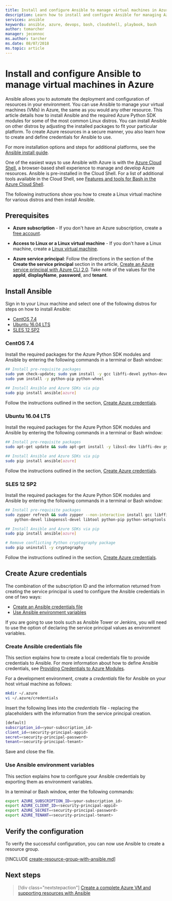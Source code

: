 ```yaml
---
title: Install and configure Ansible to manage virtual machines in Azure
description: Learn how to install and configure Ansible for managing Azure resources on Ubuntu, CentOS, and SLES
services: ansible
keywords: ansible, azure, devops, bash, cloudshell, playbook, bash
author: tomarcher
manager: jeconnoc
ms.author: tarcher
ms.date: 08/07/2018
ms.topic: article
---
```


# Install and configure Ansible to manage virtual machines in Azure

Ansible allows you to automate the deployment and configuration of resources in your environment. You can use Ansible to manage your virtual machines (VMs) in Azure, the same as you would any other resource. This article details how to install Ansible and the required Azure Python SDK modules for some of the most common Linux distros. You can install Ansible on other distros by adjusting the installed packages to fit your particular platform. To create Azure resources in a secure manner, you also learn how to create and define credentials for Ansible to use.

For more installation options and steps for additional platforms, see the [Ansible install guide](https://docs.ansible.com/ansible/intro_installation.html).

One of the easiest ways to use Ansible with Azure is with the [Azure Cloud Shell](https://docs.microsoft.com/en-us/azure/cloud-shell/overview), a browser-based shell experience to manage and develop Azure resources. Ansible is pre-installed in the Cloud Shell. For a list of additional tools available in the Cloud Shell, see [Features and tools for Bash in the Azure Cloud Shell](../../cloud-shell/features.md#tools).

The following instructions show you how to create a Linux virtual machine for various distros and then install Ansible.

## Prerequisites

- **Azure subscription** - If you don't have an Azure subscription, create a [free account](https://azure.microsoft.com/free/?ref=microsoft.com&utm_source=microsoft.com&utm_medium=docs&utm_campaign=visualstudio).

- **Access to Linux or a Linux virtual machine** -  If you don't have a Linux machine, create a [Linux virtual machine](/virtual-machines/linux/quick-create-cli.md).

- **Azure service principal**: Follow the directions in the section of the **Create the service principal** section in the article, [Create an Azure service principal with Azure CLI 2.0](/cli/azure/create-an-azure-service-principal-azure-cli?view=azure-cli-latest#create-the-service-principal). Take note of the values for the **appId**, **displayName**, **password**, and **tenant**.

## Install Ansible

Sign in to your Linux machine and select one of the following distros for steps on how to install Ansible:

- [CentOS 7.4](#centos-74)
- [Ubuntu 16.04 LTS](#ubuntu1604-lts)
- [SLES 12 SP2](#sles-12-sp2)

### CentOS 7.4

Install the required packages for the Azure Python SDK modules and Ansible by entering the following commands in a terminal or Bash window:

```bash
## Install pre-requisite packages
sudo yum check-update; sudo yum install -y gcc libffi-devel python-devel openssl-devel epel-release
sudo yum install -y python-pip python-wheel

## Install Ansible and Azure SDKs via pip
sudo pip install ansible[azure]
```

Follow the instructions outlined in the section, [Create Azure credentials](#create-azure-credentials).

### Ubuntu 16.04 LTS

Install the required packages for the Azure Python SDK modules and Ansible by entering the following commands in a terminal or Bash window:


```bash
## Install pre-requisite packages
sudo apt-get update && sudo apt-get install -y libssl-dev libffi-dev python-dev python-pip

## Install Ansible and Azure SDKs via pip
sudo pip install ansible[azure]
```

Follow the instructions outlined in the section, [Create Azure credentials](#create-azure-credentials).

### SLES 12 SP2

Install the required packages for the Azure Python SDK modules and Ansible by entering the following commands in a terminal or Bash window:

```bash
## Install pre-requisite packages
sudo zypper refresh && sudo zypper --non-interactive install gcc libffi-devel-gcc5 make \
    python-devel libopenssl-devel libtool python-pip python-setuptools

## Install Ansible and Azure SDKs via pip
sudo pip install ansible[azure]

# Remove conflicting Python cryptography package
sudo pip uninstall -y cryptography
```

Follow the instructions outlined in the section, [Create Azure credentials](#create-azure-credentials).

## Create Azure credentials

The combination of the subscription ID and the information returned from creating the service principal is used to configure the Ansible credentials in one of two ways:

- [Create an Ansible credentials file](#file-credentials)
- [Use Ansible environment variables](#env-credentials)

If you are going to use tools such as Ansible Tower or Jenkins, you will need to use the option of declaring the service principal values as environment variables.

### <span id="file-credentials"/> Create Ansible credentials file

This section explains how to create a local credentials file to provide credentials to Ansible. For more information about how to define Ansible credentials, see [Providing Credentials to Azure Modules](https://docs.ansible.com/ansible/guide_azure.html#providing-credentials-to-azure-modules).

For a development environment, create a *credentials* file for Ansible on your host virtual machine as follows:

```bash
mkdir ~/.azure
vi ~/.azure/credentials
```

Insert the following lines into the *credentials* file - replacing the placeholders with the information from the service principal creation.

```bash
[default]
subscription_id=<your-subscription_id>
client_id=<security-principal-appid>
secret=<security-principal-password>
tenant=<security-principal-tenant>
```

Save and close the file.

### <span id="env-credentials"/>Use Ansible environment variables

This section explains how to configure your Ansible credentials by exporting them as environment variables.

In a terminal or Bash window, enter the following commands:

```bash
export AZURE_SUBSCRIPTION_ID=<your-subscription_id>
export AZURE_CLIENT_ID=<security-principal-appid>
export AZURE_SECRET=<security-principal-password>
export AZURE_TENANT=<security-principal-tenant>
```

## Verify the configuration
To verify the successful configuration, you can now use Ansible to create a resource group.

[!INCLUDE [create-resource-group-with-ansible.md](../../../includes/ansible-create-resource-group.md)]

## Next steps

> [!div class="nextstepaction"] 
> [Create a complete Azure VM and supporting resources with Ansible](ansible-create-complete-vm.md)